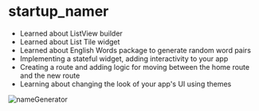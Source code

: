 # startup_namer

- Learned about ListView builder
- Learned about List Tile widget
- Learned about English Words package to generate random word pairs
- Implementing a stateful widget, adding interactivity to your app
- Creating a route and adding logic for moving between the home route and the new route
- Learning about changing the look of your app's UI using themes


![nameGenerator](https://user-images.githubusercontent.com/28836100/153196489-151909bc-46b4-4a72-a384-d67f0ce37f22.gif)